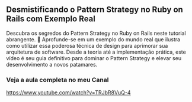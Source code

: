 ## Desmistificando o Pattern Strategy no Ruby on Rails com Exemplo Real

Descubra os segredos do Pattern Strategy no Ruby on Rails neste tutorial abrangente. 🚀 Aprofunde-se em um exemplo do mundo real que ilustra como utilizar essa poderosa técnica de design para aprimorar sua arquitetura de software. Desde a teoria até a implementação prática, este vídeo é seu guia definitivo para dominar o Pattern Strategy e elevar seu desenvolvimento a novos patamares.


### Veja a aula completa no meu Canal
https://www.youtube.com/watch?v=TRJbR8VuQ-4